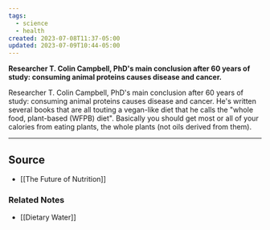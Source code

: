 ```yaml
---
tags:
  - science
  - health
created: 2023-07-08T11:37-05:00
updated: 2023-07-09T10:44-05:00
---
```

**Researcher T. Colin Campbell, PhD's main conclusion after 60 years of study: consuming animal proteins causes disease and cancer.**

Researcher T. Colin Campbell, PhD's main conclusion after 60 years of study: consuming animal proteins causes disease and cancer. He's written several books that are all touting a vegan-like diet that he calls the "whole food, plant-based (WFPB) diet". Basically you should get most or all of your calories from eating plants, the whole plants (not oils derived from them). 

---

## Source
- [[The Future of Nutrition]]

### Related Notes
- [[Dietary Water]]